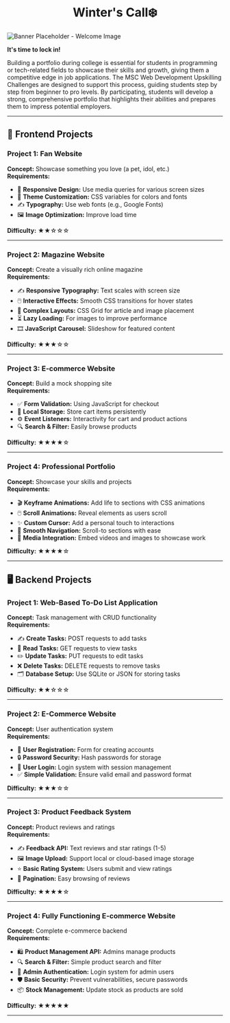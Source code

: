<h1 align="center">Winter's Call❄️</h1>

<div style="align: center;">
  <img src="[assets/MSC web development_20241013_135143_0000 (1).png](https://github.com/PUP-MSC-Web-Development/ArcticBlaze/blob/main/assets/MSC%20web%20development_20241013_135143_0000%20(1).png)" alt="Banner Placeholder - Welcome Image">
</div>

**It's time to lock in!** 

Building a portfolio during college is essential for students in programming or tech-related fields to showcase their skills and growth, giving them a competitive edge in job applications. The MSC Web Development Upskilling Challenges are designed to support this process, guiding students step by step from beginner to pro levels. By participating, students will develop a strong, comprehensive portfolio that highlights their abilities and prepares them to impress potential employers.


---


## 🎨 Frontend Projects


### Project 1: Fan Website


**Concept:** Showcase something you love (a pet, idol, etc.)  
**Requirements:**
- 📱 **Responsive Design:** Use media queries for various screen sizes
- 🎨 **Theme Customization:** CSS variables for colors and fonts
- ✍️ **Typography:** Use web fonts (e.g., Google Fonts)
- 🖼️ **Image Optimization:** Improve load time


**Difficulty:** ★★☆☆☆


---


### Project 2: Magazine Website


**Concept:** Create a visually rich online magazine  
**Requirements:**
- ✍️ **Responsive Typography:** Text scales with screen size
- 🖱️ **Interactive Effects:** Smooth CSS transitions for hover states
- 📐 **Complex Layouts:** CSS Grid for article and image placement
- ⏳ **Lazy Loading:** For images to improve performance
- 🎞️ **JavaScript Carousel:** Slideshow for featured content


**Difficulty:** ★★★☆☆


---


### Project 3: E-commerce Website


**Concept:** Build a mock shopping site  
**Requirements:**
- ✅ **Form Validation:** Using JavaScript for checkout
- 💾 **Local Storage:** Store cart items persistently
- ⚙️ **Event Listeners:** Interactivity for cart and product actions
- 🔍 **Search & Filter:** Easily browse products


**Difficulty:** ★★★★☆


---


### Project 4: Professional Portfolio


**Concept:** Showcase your skills and projects  
**Requirements:**
- 🎬 **Keyframe Animations:** Add life to sections with CSS animations
- 🖱️ **Scroll Animations:** Reveal elements as users scroll
- ✨ **Custom Cursor:** Add a personal touch to interactions
- 📜 **Smooth Navigation:** Scroll-to sections with ease
- 🎥 **Media Integration:** Embed videos and images to showcase work


**Difficulty:** ★★★★☆


---


## 🖥️ Backend Projects


### Project 1: Web-Based To-Do List Application


**Concept:** Task management with CRUD functionality  
**Requirements:**
- ✍️ **Create Tasks:** POST requests to add tasks
- 📄 **Read Tasks:** GET requests to view tasks
- ✏️ **Update Tasks:** PUT requests to edit tasks
- ❌ **Delete Tasks:** DELETE requests to remove tasks
- 🗂️ **Database Setup:** Use SQLite or JSON for storing tasks


**Difficulty:** ★★☆☆☆


---


### Project 2: E-Commerce Website


**Concept:** User authentication system  
**Requirements:**
- 🔑 **User Registration:** Form for creating accounts
- 🔒 **Password Security:** Hash passwords for storage
- 👤 **User Login:** Login system with session management
- ✅ **Simple Validation:** Ensure valid email and password format


**Difficulty:** ★★★☆☆


---


### Project 3: Product Feedback System


**Concept:** Product reviews and ratings  
**Requirements:**
- ✍️ **Feedback API:** Text reviews and star ratings (1-5)
- 🖼️ **Image Upload:** Support local or cloud-based image storage
- ⭐ **Basic Rating System:** Users submit and view ratings
- 📄 **Pagination:** Easy browsing of reviews


**Difficulty:** ★★★★☆


---


### Project 4: Fully Functioning E-commerce Website


**Concept:** Complete e-commerce backend  
**Requirements:**
- 🛍️ **Product Management API:** Admins manage products
- 🔍 **Search & Filter:** Simple product search and filter
- 👤 **Admin Authentication:** Login system for admin users
- 🛡️ **Basic Security:** Prevent vulnerabilities, secure passwords
- 📦 **Stock Management:** Update stock as products are sold


**Difficulty:** ★★★★★


---
